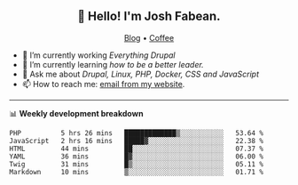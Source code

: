 <h2 align="center">👋 Hello! I'm Josh Fabean.</h2>
<p align="center">
  <a href="https://joshfabean.com">Blog</a> •
  <a href="https://www.buymeacoffee.com/LSxne6Yr4">Coffee</a>
</p>

- 🔭 I’m currently working *Everything Drupal*
- 🌱 I’m currently learning *how to be a better leader.*
- 💬 Ask me about *Drupal, Linux, PHP, Docker, CSS and JavaScript*
- 📫 How to reach me: [email from my website](https://joshfabean.com).

-------

📊 **Weekly development breakdown**
<!--START_SECTION:waka-->

```text
PHP          5 hrs 26 mins   █████████████▒░░░░░░░░░░░   53.64 %
JavaScript   2 hrs 16 mins   █████▓░░░░░░░░░░░░░░░░░░░   22.38 %
HTML         44 mins         ██░░░░░░░░░░░░░░░░░░░░░░░   07.37 %
YAML         36 mins         █▓░░░░░░░░░░░░░░░░░░░░░░░   06.00 %
Twig         31 mins         █▒░░░░░░░░░░░░░░░░░░░░░░░   05.11 %
Markdown     10 mins         ▒░░░░░░░░░░░░░░░░░░░░░░░░   01.71 %
```

<!--END_SECTION:waka-->

<!--
**fabean/fabean** is a ✨ _special_ ✨ repository because its `README.md` (this file) appears on your GitHub profile.

Here are some ideas to get you started:

- 🔭 I’m currently working on ...
- 🌱 I’m currently learning ...
- 👯 I’m looking to collaborate on ...
- 🤔 I’m looking for help with ...
- 💬 Ask me about ...
- 📫 How to reach me: ...
- 😄 Pronouns: ...
- ⚡ Fun fact: ...
-->
